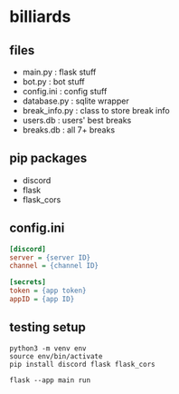 # billiards

## files
- main.py : flask stuff
- bot.py : bot stuff
- config.ini : config stuff
- database.py : sqlite wrapper
- break_info.py : class to store break info
- users.db : users' best breaks
- breaks.db : all 7+ breaks

## pip packages
- discord
- flask
- flask_cors

## config.ini
```ini
[discord]
server = {server ID}
channel = {channel ID}

[secrets]
token = {app token}
appID = {app ID}
```

## testing setup
```
python3 -m venv env
source env/bin/activate
pip install discord flask flask_cors

flask --app main run
```
